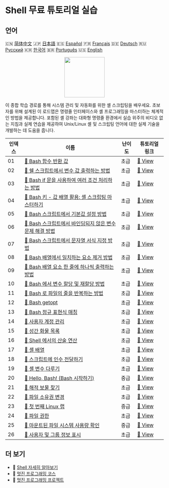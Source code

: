 # Shell 무료 튜토리얼 실습

## 언어

🇨🇳 [简体中文](README_zh.md) 🇯🇵 [日本語](README_ja.md) 🇪🇸 [Español](README_es.md) 🇫🇷 [Français](README_fr.md) 🇩🇪 [Deutsch](README_de.md) 🇷🇺 [Русский](README_ru.md) 🇰🇷 [한국어](README_ko.md) 🇧🇷 [Português](README_pt.md) 🇺🇸 [English](README.md) 

<div align="center">
<img width="128px" src="https://file.labex.io/path/FaVTnI4iqZP0.png">
</div>

이 종합 학습 경로를 통해 시스템 관리 및 자동화를 위한 셸 스크립팅을 배우세요. 초보자를 위해 설계된 이 로드맵은 명령줄 인터페이스와 셸 프로그래밍을 마스터하는 체계적인 방법을 제공합니다. 포함된 셸 강좌는 대화형 명령줄 환경에서 실습 위주의 비디오 없는 지침과 실제 연습을 제공하여 Unix/Linux 셸 및 스크립팅 언어에 대한 실제 기술을 개발하는 데 도움을 줍니다.

|   인덱스 | 이름                                                                                                                                                         | 난이도   | 튜토리얼 링크                                                                                                |
|----------|--------------------------------------------------------------------------------------------------------------------------------------------------------------|----------|--------------------------------------------------------------------------------------------------------------|
|       01 | [📖 Bash 함수 반환 값](https://labex.io/ko/tutorials/shell-bash-function-return-values-391153)                                                               | 초급     | [🔗 View](https://labex.io/ko/tutorials/shell-bash-function-return-values-391153)                            |
|       02 | [📖 쉘 스크립트에서 변수 값 출력하는 방법](https://labex.io/ko/tutorials/shell-how-to-print-the-value-of-a-variable-in-a-shell-script-417569)                | 초급     | [🔗 View](https://labex.io/ko/tutorials/shell-how-to-print-the-value-of-a-variable-in-a-shell-script-417569) |
|       03 | [📖 Bash if 문을 사용하여 여러 조건 처리하는 방법](https://labex.io/ko/tutorials/shell-how-to-use-bash-if-statements-with-multiple-conditions-413763)        | 초급     | [🔗 View](https://labex.io/ko/tutorials/shell-how-to-use-bash-if-statements-with-multiple-conditions-413763) |
|       04 | [📖 Bash 키 - 값 배열 활용: 셸 스크립팅 마스터하기](https://labex.io/ko/tutorials/shell-utilizing-bash-key-value-arrays-in-shell-scripting-413759)           | 초급     | [🔗 View](https://labex.io/ko/tutorials/shell-utilizing-bash-key-value-arrays-in-shell-scripting-413759)     |
|       05 | [📖 Bash 스크립트에서 기본값 설정 방법](https://labex.io/ko/tutorials/shell-how-to-set-default-values-in-bash-scripts-413755)                                | 초급     | [🔗 View](https://labex.io/ko/tutorials/shell-how-to-set-default-values-in-bash-scripts-413755)              |
|       06 | [📖 Bash 스크립트에서 바인딩되지 않은 변수 문제 해결 방법](https://labex.io/ko/tutorials/shell-how-to-troubleshoot-unbound-variables-in-bash-scripts-400168) | 초급     | [🔗 View](https://labex.io/ko/tutorials/shell-how-to-troubleshoot-unbound-variables-in-bash-scripts-400168)  |
|       07 | [📖 Bash 스크립트에서 문자열 서식 지정 방법](https://labex.io/ko/tutorials/shell-how-to-format-strings-in-bash-scripts-400162)                               | 초급     | [🔗 View](https://labex.io/ko/tutorials/shell-how-to-format-strings-in-bash-scripts-400162)                  |
|       08 | [📖 Bash 배열에서 일치하는 요소 제거 방법](https://labex.io/ko/tutorials/shell-how-to-remove-matching-elements-from-a-bash-array-397749)                     | 초급     | [🔗 View](https://labex.io/ko/tutorials/shell-how-to-remove-matching-elements-from-a-bash-array-397749)      |
|       09 | [📖 Bash 배열 요소 한 줄에 하나씩 출력하는 방법](https://labex.io/ko/tutorials/shell-how-to-print-bash-array-elements-one-per-line-392979)                   | 초급     | [🔗 View](https://labex.io/ko/tutorials/shell-how-to-print-bash-array-elements-one-per-line-392979)          |
|       10 | [📖 Bash 에서 변수 할당 및 재할당 방법](https://labex.io/ko/tutorials/shell-how-to-assign-and-reassign-variables-in-bash-392817)                             | 초급     | [🔗 View](https://labex.io/ko/tutorials/shell-how-to-assign-and-reassign-variables-in-bash-392817)           |
|       11 | [📖 Bash 로 파일의 줄을 반복하는 방법](https://labex.io/ko/tutorials/shell-how-to-iterate-over-lines-in-a-file-with-bash-392550)                             | 초급     | [🔗 View](https://labex.io/ko/tutorials/shell-how-to-iterate-over-lines-in-a-file-with-bash-392550)          |
|       12 | [📖 Bash getopt](https://labex.io/ko/tutorials/shell-bash-getopt-391993)                                                                                     | 초급     | [🔗 View](https://labex.io/ko/tutorials/shell-bash-getopt-391993)                                            |
|       13 | [📖 Bash 정규 표현식 매칭](https://labex.io/ko/tutorials/shell-bash-regex-matching-391551)                                                                   | 초급     | [🔗 View](https://labex.io/ko/tutorials/shell-bash-regex-matching-391551)                                    |
|       14 | [📖 사용자 계정 관리](https://labex.io/ko/tutorials/linux-user-account-management-49)                                                                        | 초급     | [🔗 View](https://labex.io/ko/tutorials/linux-user-account-management-49)                                    |
|       15 | [📖 성간 화물 목록](https://labex.io/ko/tutorials/shell-interstellar-cargo-manifest-388869)                                                                  | 초급     | [🔗 View](https://labex.io/ko/tutorials/shell-interstellar-cargo-manifest-388869)                            |
|       16 | [📖 Shell 에서의 산술 연산](https://labex.io/ko/tutorials/shell-arithmetic-operations-in-shell-388813)                                                       | 초급     | [🔗 View](https://labex.io/ko/tutorials/shell-arithmetic-operations-in-shell-388813)                         |
|       17 | [📖 셸 배열](https://labex.io/ko/tutorials/shell-shell-arrays-388812)                                                                                        | 초급     | [🔗 View](https://labex.io/ko/tutorials/shell-shell-arrays-388812)                                           |
|       18 | [📖 스크립트에 인수 전달하기](https://labex.io/ko/tutorials/shell-passing-arguments-to-the-script-388811)                                                    | 초급     | [🔗 View](https://labex.io/ko/tutorials/shell-passing-arguments-to-the-script-388811)                        |
|       19 | [📖 셸 변수 다루기](https://labex.io/ko/tutorials/shell-working-with-shell-variables-388810)                                                                 | 초급     | [🔗 View](https://labex.io/ko/tutorials/shell-working-with-shell-variables-388810)                           |
|       20 | [📖 Hello, Bash! (Bash 시작하기)](https://labex.io/ko/tutorials/linux-hello-bash-388809)                                                                     | 중급     | [🔗 View](https://labex.io/ko/tutorials/linux-hello-bash-388809)                                             |
|       21 | [📖 해적 보물 찾기](https://labex.io/ko/tutorials/shell-finding-the-pirate-s-treasure-388807)                                                                | 초급     | [🔗 View](https://labex.io/ko/tutorials/shell-finding-the-pirate-s-treasure-388807)                          |
|       22 | [📖 파일 소유권 변경](https://labex.io/ko/tutorials/shell-change-file-ownership-270254)                                                                      | 초급     | [🔗 View](https://labex.io/ko/tutorials/shell-change-file-ownership-270254)                                  |
|       23 | [📖 첫 번째 Linux 랩](https://labex.io/ko/tutorials/linux-your-first-linux-lab-270253)                                                                       | 중급     | [🔗 View](https://labex.io/ko/tutorials/linux-your-first-linux-lab-270253)                                   |
|       24 | [📖 파일 권한](https://labex.io/ko/tutorials/linux-permissions-of-files-270252)                                                                              | 초급     | [🔗 View](https://labex.io/ko/tutorials/linux-permissions-of-files-270252)                                   |
|       25 | [📖 마운트된 파일 시스템 사용량 확인](https://labex.io/ko/tutorials/shell-check-mounted-file-system-usage-18275)                                             | 중급     | [🔗 View](https://labex.io/ko/tutorials/shell-check-mounted-file-system-usage-18275)                         |
|       26 | [📖 사용자 및 그룹 정보 표시](https://labex.io/ko/tutorials/linux-display-user-and-group-information-8718)                                                   | 초급     | [🔗 View](https://labex.io/ko/tutorials/linux-display-user-and-group-information-8718)                       |

## 더 보기

- 🔗 [Shell 자세히 알아보기](https://labex.io/ko/skilltrees/shell)
- 🔗 [멋진 프로그래밍 코스](https://github.com/labex-labs/awesome-programming-courses)
- 🔗 [멋진 프로그래밍 프로젝트](https://github.com/labex-labs/awesome-programming-projects)

